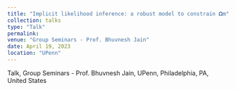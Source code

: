 ```yaml
---
title: "Implicit likelihood inference: a robust model to constrain 𝛀m"
collection: talks
type: "Talk"
permalink:
venue: "Group Seminars - Prof. Bhuvnesh Jain"
date: April 19, 2023
location: "UPenn"
---
```


Talk, Group Seminars - Prof. Bhuvnesh Jain, UPenn, Philadelphia, PA, United States
